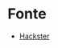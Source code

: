 # Fonte

- [Hackster](https://www.hackster.io/anova9347/line-follower-robot-with-pid-controller-cdedbd)
